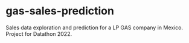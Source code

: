 # gas-sales-prediction
Sales data exploration and  prediction for a LP GAS company in Mexico. Project for Datathon 2022. 
